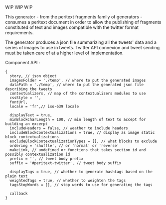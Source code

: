 WIP WIP WIP

This generator - from the peritext fragments family of generators - consumes a peritext document in order to allow the publishing of fragments constituted of text and images compatible with the twitter format requirements.

The generator produces a json file summarizing all the tweets' data and a series of images to use in tweets. Twitter API connexion and tweet sending must be taken care of at a higher level of implementation.

Component API :

```
{
  story, // json object
  imagesFolder = './temp', // where to put the generated images
  dataPath = './temp', // where to put the generated json file describing the tweets
  contextualizers, // map of the contextualizers modules to use
  cssStyle = '',
  fontUrl,
  locale = 'fr',// iso-639 locale

  displayText = true,
  minBlockCharLength = 100, // min length of text to accept for building an excerpt
  includeHeaders = false, // weather to include headers
  includeBlockContextualizations = true, // display as image static block contextualizations
  excludeBlockContextualizationTypes = [], // what blocks to exclude
  ordering = 'shuffle', // or 'normal' or 'reverse'
  makeLink, // undefined or functions that takes section id and possibly contextualization id
  prefix = '', // tweet body prefix
  suffix = '#peritext-twitter', // tweet body suffix

  displayTags = true, // whether to generate hashtags based on the plain text
  weightedTags = true, // whether to weighten the tags
  tagsStopWords = [], // stop words to use for generating the tags

  callback
}
```